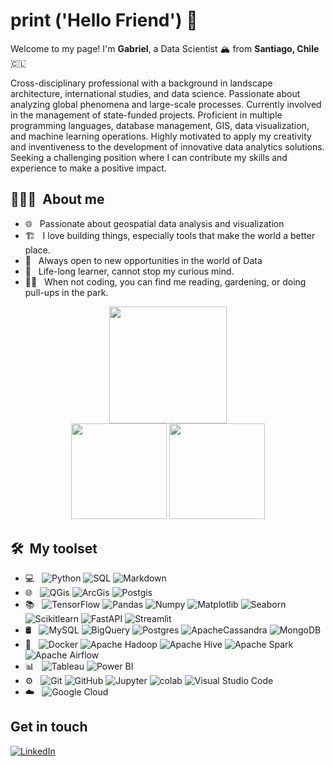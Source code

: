 # print ('Hello Friend') 🤖 

Welcome to my page! I'm **Gabriel**, a Data Scientist 🏔️ from **Santiago, Chile** 🇨🇱

Cross-disciplinary professional with a background in landscape architecture, international studies, and data science. Passionate about analyzing global phenomena and large-scale processes. Currently involved in the management of state-funded projects. Proficient in multiple programming languages, database management, GIS, data visualization, and machine learning operations. Highly motivated to apply my creativity and inventiveness to the development of innovative data analytics solutions. Seeking a challenging position where I can contribute my skills and experience to make a positive impact.


<h2> 👨🏽‍💻 &nbsp;About me </h3>

- 🌐 &nbsp; Passionate about geospatial data analysis and visualization
- 🏗️  &nbsp; I love building things, especially tools that make the world a better place. 
- 💼 &nbsp; Always open to new opportunities in the world of Data 
- 🌱 &nbsp; Life-long learner, cannot stop my curious mind.
- 🧜🏽 &nbsp; When not coding, you can find me reading, gardening, or doing pull-ups in the park. 


<div align="center">
  <img src="http://github-profile-summary-cards.vercel.app/api/cards/profile-details?username=ga-romu&theme=nightowl&hide_border=false" height="187.5"/>
  <div>
    <img src="http://github-profile-summary-cards.vercel.app/api/cards/repos-per-language?username=ga-romu&theme=nightowl&hide_border=false" height="153" />
    <img src="https://github-readme-streak-stats.herokuapp.com/?user=ga-romu&theme=nightowl&hide_border=true" height="153" />
  </div>

<div align="left">



<h2> 🛠 &nbsp;My toolset</h3>

- 💻 &nbsp;
  ![Python](https://img.shields.io/badge/-Python-7fdbca?style=flat&logo=python)
  ![SQL](https://img.shields.io/badge/-SQL-7fdbca?style=flat&logo=sql)
  ![Markdown](https://img.shields.io/badge/-Markdown-7fdbca?style=flat&logo=markdown)
- 🌐 &nbsp;
    ![QGis](https://img.shields.io/badge/-QGis-7fdbca?style=flat&logo=QGis)
    ![ArcGis](https://img.shields.io/badge/-ArcGis-7fdbca?style=flat&logo=ArcGis)
    ![Postgis](https://img.shields.io/badge/-Postgis-7fdbca?style=flat&logo=Postgis)
- 📚 &nbsp;
  ![TensorFlow](https://img.shields.io/badge/-TensorFlow-7fdbca?style=flat&logo=tensorflow)
  ![Pandas](https://img.shields.io/badge/-Pandas-7fdbca?style=flat&logo=pandas)
  ![Numpy](https://img.shields.io/badge/-Numpy-7fdbca?style=flat&logo=numpy)
  ![Matplotlib](https://img.shields.io/badge/-Matplotlib-7fdbca?style=flat&logo=matplotlib)
  ![Seaborn](https://img.shields.io/badge/-Seaborn-7fdbca?style=flat&logo=seaborn)
  ![Scikitlearn](https://img.shields.io/badge/-Scikitlearn-7fdbca?style=flat&logo=scikitlearn)
  ![FastAPI](https://img.shields.io/badge/-FastAPI-7fdbca?style=flat&logo=fastapi)
  ![Streamlit](https://img.shields.io/badge/-Streamlit-7fdbca?style=flat&logo=streamlit)
- 🛢 &nbsp;
  ![MySQL](https://img.shields.io/badge/-MySQL-7fdbca?style=flat&logo=MySQL)
  ![BigQuery](https://img.shields.io/badge/-BigQuery-7fdbca?style=flat&logo=bigquery)
  ![Postgres](https://img.shields.io/badge/-Postgres-7fdbca?style=flat&logo=postgresql)
  ![ApacheCassandra](https://img.shields.io/badge/-Cassandra-7fdbca?style=flat&logo=apache-cassandra&logoColor=white)
  ![MongoDB](https://img.shields.io/badge/-MongoDB-7fdbca?style=flat&logo=mongodb)
- 🔧 &nbsp;
  ![Docker](https://img.shields.io/badge/-Docker-7fdbca?style=flat&logo=docker)
  ![Apache Hadoop](https://img.shields.io/badge/-Apache%20Hadoop-7fdbca?style=flat&logo=apache-hadoop)
  ![Apache Hive](https://img.shields.io/badge/-Apache%20Hive-7fdbca?style=flat&logo=apache-hive)
  ![Apache Spark](https://img.shields.io/badge/-Apache%20Spark-7fdbca?style=flat&logo=apache-spark)
  ![Apache Airflow](https://img.shields.io/badge/-Apache%20Airflow-7fdbca?style=flat&logo=apache-Airflow)
- 📊 &nbsp;
  ![Tableau](https://img.shields.io/badge/-Tableau-7fdbca?style=flat&logo=tableau)
  ![Power BI](https://img.shields.io/badge/-Power%20BI-7fdbca?style=flat&logo=powerbi)
- ⚙️ &nbsp;
  ![Git](https://img.shields.io/badge/-Git-7fdbca?style=flat&logo=git)
  ![GitHub](https://img.shields.io/badge/-GitHub-7fdbca?style=flat&logo=github)
  ![Jupyter](https://img.shields.io/badge/-Jupyter-7fdbca?style=flat&logo=jupyter)
  ![colab](https://img.shields.io/badge/-Colabs-7fdbca?style=flat&logo=colabbadge)
  ![Visual Studio Code](https://img.shields.io/badge/-Visual%20Studio%20Code-7fdbca?style=flat&logo=visual-studio-code&logoColor=007ACC)
- ☁️ &nbsp;
  ![Google Cloud](https://img.shields.io/badge/-Google%20Cloud-7fdbca?style=flat&logo=google-cloud)


## Get in touch
<a href="https://www.linkedin.com/in/g-a-ro-mu" target="_blank"><img alt="LinkedIn" src="https://img.shields.io/badge/linkedin-%230077B5.svg?&style=for-the-badge&logo=linkedin&logoColor=white" /></a>
